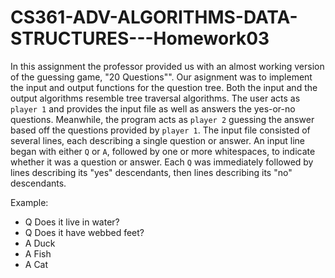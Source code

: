# CS361-ADV-ALGORITHMS-DATA-STRUCTURES---Homework03

In this assignment the professor provided us with an almost working version of the guessing game, "20 Questions"". Our asignment was to implement the input and output functions for the question tree. Both the input and the output algorithms resemble tree traversal algorithms. The user acts as `player 1` and provides the input file as well as answers the yes-or-no questions. Meanwhile, the program acts as `player 2` guessing the answer based off the questions provided by `player 1`. The input file consisted of several lines, each describing a single question or answer. An input line began with either `Q` or `A`, followed by one or more whitespaces, to indicate whether it was a question or answer. Each `Q` was immediately followed by lines describing its "yes" descendants, then lines describing its "no" descendants.

Example:
* Q Does it live in water?
* Q Does it have webbed feet?
* A Duck
* A Fish
* A Cat
